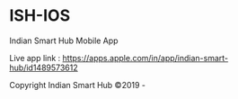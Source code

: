 # ISH-IOS
Indian Smart Hub Mobile App


Live app link : https://apps.apple.com/in/app/indian-smart-hub/id1489573612

Copyright Indian Smart Hub ©2019 -
